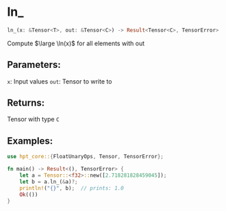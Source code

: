 # ln_
```rust
ln_(x: &Tensor<T>, out: &Tensor<C>) -> Result<Tensor<C>, TensorError>
```
Compute $\large \ln(x)$ for all elements with out

## Parameters:
`x`: Input values
`out`: Tensor to write to

## Returns:
Tensor with type `C`

## Examples:
```rust
use hpt_core::{FloatUnaryOps, Tensor, TensorError};

fn main() -> Result<(), TensorError> {
    let a = Tensor::<f32>::new([2.718281828459045]);
    let b = a.ln_(&a)?;
    println!("{}", b);  // prints: 1.0
    Ok(())
}
```